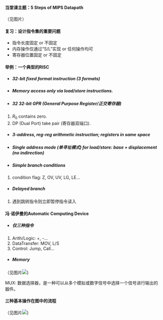#### 当堂课主题：5 Steps of MIPS Datapath

（见图片）

#### 复习：设计指令集的重要问题

- 指令长度固定                           or       不固定
- 内存操作仅通过“S/L”实现       or       任何操作均可
- 寄存器位置固定                       or       不固定

#### 举例：一个典型的RISC

- ##### 32-bit fixed format instruction (3 formats)

- ##### Memory access only via load/store instructions.

- ##### 32 32-bit GPR (General Purpose Register/正交寄存器)

1. $R_0$ contains zero.
2. DP (Dual Port) take pair (寄存器双端口).

- ##### 3-address, reg-reg arithmetic instruction; registers in same space

- ##### Single address mode (单寻址模式) for load/store: base + displacement (no indirection)

- ##### Simple branch conditions

1. condition flag: Z, OV, UV, LG, LE...

- ##### Delayed branch

1. 遇到跳转指令则立即暂停指令读入

#### 冯·诺伊曼的Automatic Computing Device

- ##### 仅三种指令

1. Arith/Logic: +, -...
2. DataTransfer: MOV, L/S
3. Control: Jump, Call...

- ##### Memory

（见图片![](../IMG_2370.jpg))

MUX: 数据选择器，是一种可以从多个模拟或数字信号中选择一个信号进行输出的器件。

#### 三种基本操作在图中的流程

（见图片![](../IMG_2371.jpg))